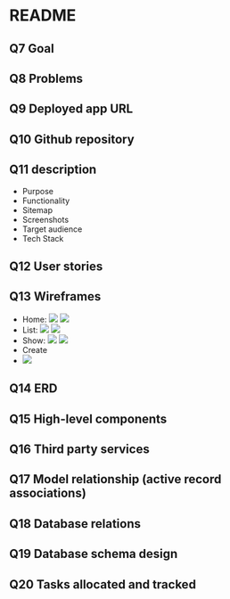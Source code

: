 # README
## Q7 Goal

## Q8 Problems

## Q9 Deployed app URL

## Q10 Github repository

## Q11 description
- Purpose
- Functionality
- Sitemap
- Screenshots
- Target audience
- Tech Stack

## Q12 User stories

## Q13 Wireframes
- Home:
![](docs/WF_Home.png)
![](docs/WF_Home-m.png)
- List:
![](docs/WF_List.png)
![](docs/WF_List-m.png)
- Show:
![](docs/WF_Show.png)
![](docs/WF_Show-m.png)
- Create
- ![](docs/WF_Create.png)
## Q14 ERD

## Q15 High-level components

## Q16 Third party services

## Q17 Model relationship (active record associations)

## Q18 Database relations

## Q19 Database schema design

## Q20 Tasks allocated and tracked
